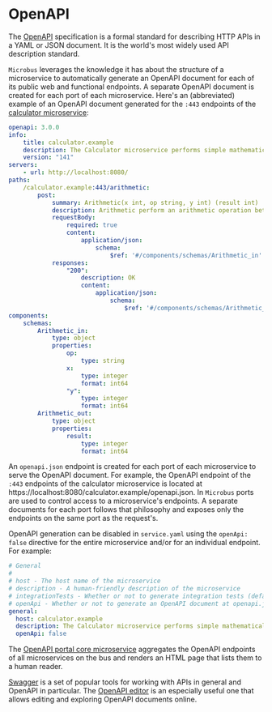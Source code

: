 # OpenAPI

The [OpenAPI](https://www.openapis.org) specification is a formal standard for describing HTTP APIs in a YAML or JSON document. It is the world's most widely used API description standard.

`Microbus` leverages the knowledge it has about the structure of a microservice to automatically generate an OpenAPI document for each of its public web and functional endpoints. A separate OpenAPI document is created for each port of each microservice. Here's an (abbreviated) example of an OpenAPI document generated for the `:443` endpoints of the [calculator microservice](../structure/examples-calculator.md):

```yaml
openapi: 3.0.0
info:
    title: calculator.example
    description: The Calculator microservice performs simple mathematical operations.
    version: "141"
servers:
    - url: http://localhost:8080/
paths:
    /calculator.example:443/arithmetic:
        post:
            summary: Arithmetic(x int, op string, y int) (result int)
            description: Arithmetic perform an arithmetic operation between two integers x and y given an operator op.
            requestBody:
                required: true
                content:
                    application/json:
                        schema:
                            $ref: '#/components/schemas/Arithmetic_in'
            responses:
                "200":
                    description: OK
                    content:
                        application/json:
                            schema:
                                $ref: '#/components/schemas/Arithmetic_out'
components:
    schemas:
        Arithmetic_in:
            type: object
            properties:
                op:
                    type: string
                x:
                    type: integer
                    format: int64
                "y":
                    type: integer
                    format: int64
        Arithmetic_out:
            type: object
            properties:
                result:
                    type: integer
                    format: int64
```

An `openapi.json` endpoint is created for each port of each microservice to serve the OpenAPI document. For example, the OpenAPI endpoint of the `:443` endpoints of the calculator microservice is located at https://localhost:8080/calculator.example/openapi.json. In `Microbus` ports are used to control access to a microservice's endpoints. A separate documents for each port follows that philosophy and exposes only the endpoints on the same port as the request's.

OpenAPI generation can be disabled in `service.yaml` using the `openApi: false` directive for the entire microservice and/or for an individual endpoint. For example:

```yaml
# General
#
# host - The host name of the microservice
# description - A human-friendly description of the microservice
# integrationTests - Whether or not to generate integration tests (defaults to true)
# openApi - Whether or not to generate an OpenAPI document at openapi.json (defaults to true)
general:
  host: calculator.example
  description: The Calculator microservice performs simple mathematical operations.
  openApi: false
```

The [OpenAPI portal core microservice](../structure/coreservices-openapiportal.md) aggregates the OpenAPI endpoints of all microservices on the bus and renders an HTML page that lists them to a human reader.

[Swagger](https://swagger.io) is a set of popular tools for working with APIs in general and OpenAPI in particular. The [OpenAPI editor](https://editor-next.swagger.io) is an especially useful one that allows editing and exploring OpenAPI documents online.
